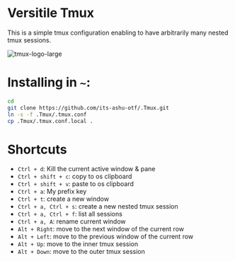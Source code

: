 # Versitile Tmux
This is a simple tmux configuration enabling to have arbitrarily many nested tmux sessions.

![tmux-logo-large](https://github.com/its-ashu-otf/.Tmux/assets/85825366/602ebf43-2f0e-45e0-bd4d-1245823223fa)

# Installing in `~`:

```bash
cd
git clone https://github.com/its-ashu-otf/.Tmux.git
ln -s -f .Tmux/.tmux.conf
cp .Tmux/.tmux.conf.local .
```

# Shortcuts
* `Ctrl + d`: Kill the current active window & pane
* `Ctrl + shift + c`: copy to os clipboard
* `Ctrl + shift + v`: paste to os clipboard
* `Ctrl + a`: My prefix key
* `Ctrl + t`: create a new window
* `Ctrl + a, Ctrl + s`: create a new nested tmux session
* `Ctrl + a, Ctrl + f`: list all sessions
* `Ctrl + a, A`: rename current window
* `Alt + Right`: move to the next window of the current row
* `Alt + Left`: move to the previous window of the current row
* `Alt + Up`: move to the inner tmux session
* `Alt + Down`: move to the outer tmux session


